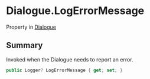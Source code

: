 # Dialogue.LogErrorMessage

Property in [Dialogue](/docs/api/csharp/yarn.dialogue.md)

## Summary


Invoked when the Dialogue needs to report an error.


```csharp
public Logger? LogErrorMessage { get; set; }
```

